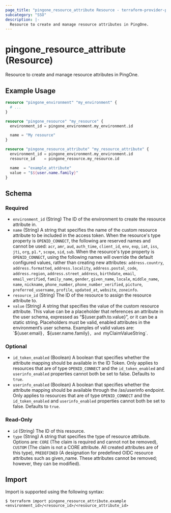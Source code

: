 ```yaml
---
page_title: "pingone_resource_attribute Resource - terraform-provider-pingone"
subcategory: "SSO"
description: |-
  Resource to create and manage resource attributes in PingOne.
---
```


# pingone_resource_attribute (Resource)

Resource to create and manage resource attributes in PingOne.

## Example Usage

```terraform
resource "pingone_environment" "my_environment" {
  # ...
}

resource "pingone_resource" "my_resource" {
  environment_id = pingone_environment.my_environment.id

  name = "My resource"
}

resource "pingone_resource_attribute" "my_resource_attribute" {
  environment_id = pingone_environment.my_environment.id
  resource_id    = pingone_resource.my_resource.id

  name  = "example_attribute"
  value = "$${user.name.family}"
}
```

<!-- schema generated by tfplugindocs -->
## Schema

### Required

- `environment_id` (String) The ID of the environment to create the resource attribute in.
- `name` (String) A string that specifies the name of the custom resource attribute to be included in the access token. When the resource's type property is `OPENID_CONNECT`, the following are reserved names and cannot be used: `acr`, `amr`, `aud`, `auth_time`, `client_id`, `env`, `exp`, `iat`, `iss`, `jti`, `org`, `p1.*`, `scope`, `sid`, `sub`.  When the resource's type property is `OPENID_CONNECT`, using the following names will override the default configured values, rather than creating new attributes: `address.country`, `address.formatted`, `address.locality`, `address.postal_code`, `address.region`, `address.street_address`, `birthdate`, `email`, `email_verified`, `family_name`, `gender`, `given_name`, `locale`, `middle_name`, `name`, `nickname`, `phone_number`, `phone_number_verified`, `picture`, `preferred_username`, `profile`, `updated_at`, `website`, `zoneinfo`.
- `resource_id` (String) The ID of the resource to assign the resource attribute to.
- `value` (String) A string that specifies the value of the custom resource attribute. This value can be a placeholder that references an attribute in the user schema, expressed as “${user.path.to.value}”, or it can be a static string. Placeholders must be valid, enabled attributes in the environment’s user schema. Examples of valid values are: `${user.email}`, `${user.name.family}`, and `myClaimValueString`.

### Optional

- `id_token_enabled` (Boolean) A boolean that specifies whether the attribute mapping should be available in the ID Token.  Only applies to resources that are of type `OPENID_CONNECT` and the `id_token_enabled` and `userinfo_enabled` properties cannot both be set to false. Defaults to `true`.
- `userinfo_enabled` (Boolean) A boolean that specifies whether the attribute mapping should be available through the /as/userinfo endpoint.  Only applies to resources that are of type `OPENID_CONNECT` and the `id_token_enabled` and `userinfo_enabled` properties cannot both be set to false. Defaults to `true`.

### Read-Only

- `id` (String) The ID of this resource.
- `type` (String) A string that specifies the type of resource attribute. Options are: `CORE` (The claim is required and cannot not be removed), `CUSTOM` (The claim is not a CORE attribute. All created attributes are of this type), `PREDEFINED` (A designation for predefined OIDC resource attributes such as given_name. These attributes cannot be removed; however, they can be modified).

## Import

Import is supported using the following syntax:

```shell
$ terraform import pingone_resource_attribute.example <environment_id>/<resource_id>/<resource_attribute_id>
```
